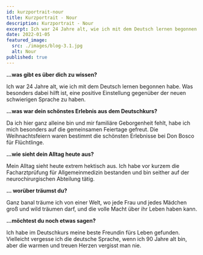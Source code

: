 ```yaml
---
id: kurzportrait-nour
title: Kurzportrait - Nour
description: Kurzportrait - Nour
excerpt: Ich war 24 Jahre alt, wie ich mit dem Deutsch lernen begonnen habe. Was besonders dabei hilft ist, eine positive Einstellung gegenüber der neuen schwierigen Sprache zu haben.
date: 2022-01-05
featured_image:
  src: ./images/blog-3.1.jpg
  alt: Nour
published: true
---
```


**...was gibt es über dich zu wissen?**

Ich war 24 Jahre alt, wie ich mit dem Deutsch lernen begonnen habe. Was besonders dabei hilft ist, eine positive Einstellung gegenüber der neuen schwierigen Sprache zu haben.

**...was war dein schönstes Erlebnis aus dem Deutschkurs?**

Da ich hier ganz alleine bin und mir familiäre Geborgenheit fehlt, habe ich mich besonders auf die gemeinsamen Feiertage gefreut. Die Weihnachtsfeiern waren bestimmt die schönsten Erlebnisse bei Don Bosco für Flüchtlinge.

**...wie sieht dein Alltag heute aus?**

Mein Alltag sieht heute extrem hektisch aus. Ich habe vor kurzem die Facharztprüfung für Allgemeinmedizin bestanden und bin seither auf der neurochirurgischen Abteilung tätig.

**... worüber träumst du?**

Ganz banal träume ich von einer Welt, wo jede Frau und jedes Mädchen groß und wild träumen darf, und die volle Macht über ihr Leben haben kann.

**...möchtest du noch etwas sagen?**

Ich habe im Deutschkurs meine beste Freundin fürs Leben gefunden. Vielleicht vergesse ich die deutsche Sprache, wenn ich 90 Jahre alt bin, aber die warmen und treuen Herzen vergisst man nie.